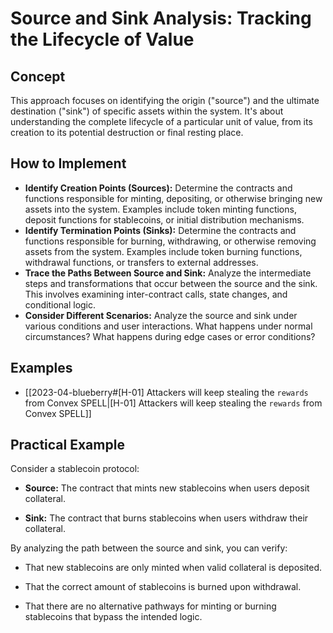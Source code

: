 # Source and Sink Analysis: Tracking the Lifecycle of Value

## Concept
This approach focuses on identifying the origin ("source") and the ultimate destination ("sink") of specific assets within the system. It's about understanding the complete lifecycle of a particular unit of value, from its creation to its potential destruction or final resting place.

## How to Implement

- **Identify Creation Points (Sources):** Determine the contracts and functions responsible for minting, depositing, or otherwise bringing new assets into the system. Examples include token minting functions, deposit functions for stablecoins, or initial distribution mechanisms.
- **Identify Termination Points (Sinks):** Determine the contracts and functions responsible for burning, withdrawing, or otherwise removing assets from the system. Examples include token burning functions, withdrawal functions, or transfers to external addresses.
- **Trace the Paths Between Source and Sink:** Analyze the intermediate steps and transformations that occur between the source and the sink. This involves examining inter-contract calls, state changes, and conditional logic.
- **Consider Different Scenarios:** Analyze the source and sink under various conditions and user interactions. What happens under normal circumstances? What happens during edge cases or error conditions?

## Examples

- [[2023-04-blueberry#[H-01] Attackers will keep stealing the `rewards` from Convex SPELL|[H-01] Attackers will keep stealing the `rewards` from Convex SPELL]]

## Practical Example

Consider a stablecoin protocol:

- **Source:** The contract that mints new stablecoins when users deposit collateral.
    
- **Sink:** The contract that burns stablecoins when users withdraw their collateral.
    

By analyzing the path between the source and sink, you can verify:

- That new stablecoins are only minted when valid collateral is deposited.
    
- That the correct amount of stablecoins is burned upon withdrawal.
    
- That there are no alternative pathways for minting or burning stablecoins that bypass the intended logic.